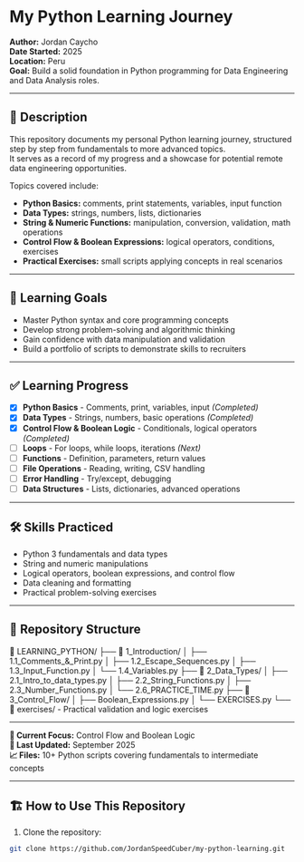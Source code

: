 # My Python Learning Journey

**Author:** Jordan Caycho  
**Date Started:** 2025  
**Location:** Peru  
**Goal:** Build a solid foundation in Python programming for Data Engineering and Data Analysis roles.

---

## 🚀 Description

This repository documents my personal Python learning journey, structured step by step from fundamentals to more advanced topics.  
It serves as a record of my progress and a showcase for potential remote data engineering opportunities.

Topics covered include:

- **Python Basics:** comments, print statements, variables, input function  
- **Data Types:** strings, numbers, lists, dictionaries  
- **String & Numeric Functions:** manipulation, conversion, validation, math operations  
- **Control Flow & Boolean Expressions:** logical operators, conditions, exercises  
- **Practical Exercises:** small scripts applying concepts in real scenarios

---

## 🎯 Learning Goals

- Master Python syntax and core programming concepts  
- Develop strong problem-solving and algorithmic thinking  
- Gain confidence with data manipulation and validation  
- Build a portfolio of scripts to demonstrate skills to recruiters

---

## ✅ Learning Progress
- [x] **Python Basics** - Comments, print, variables, input *(Completed)*
- [x] **Data Types** - Strings, numbers, basic operations *(Completed)*
- [x] **Control Flow & Boolean Logic** - Conditionals, logical operators *(Completed)*
- [ ] **Loops** - For loops, while loops, iterations *(Next)*
- [ ] **Functions** - Definition, parameters, return values
- [ ] **File Operations** - Reading, writing, CSV handling
- [ ] **Error Handling** - Try/except, debugging
- [ ] **Data Structures** - Lists, dictionaries, advanced operations

---

## 🛠 Skills Practiced

- Python 3 fundamentals and data types  
- String and numeric manipulations  
- Logical operators, boolean expressions, and control flow  
- Data cleaning and formatting  
- Practical problem-solving exercises

---

## 📁 Repository Structure
📂 LEARNING_PYTHON/
├── 📁 1_Introduction/
│   ├── 1.1_Comments_&_Print.py
│   ├── 1.2_Escape_Sequences.py
│   ├── 1.3_Input_Function.py
│   └── 1.4_Variables.py
├── 📁 2_Data_Types/
│   ├── 2.1_Intro_to_data_types.py
│   ├── 2.2_String_Functions.py
│   ├── 2.3_Number_Functions.py
│   └── 2.6_PRACTICE_TIME.py
├── 📁 3_Control_Flow/
│   ├── Boolean_Expressions.py
│   └── EXERCISES.py
└── 📁 exercises/ - Practical validation and logic exercises

---

**📝 Current Focus:** Control Flow and Boolean Logic  
**🔄 Last Updated:** September 2025  
**📈 Files:** 10+ Python scripts covering fundamentals to intermediate concepts

---

## 🏗 How to Use This Repository

1. Clone the repository:

```bash
git clone https://github.com/JordanSpeedCuber/my-python-learning.git

